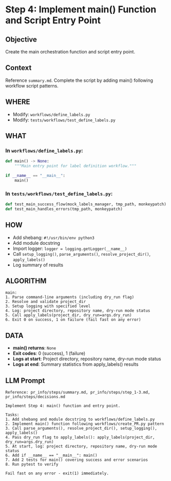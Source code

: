# Step 4: Implement main() Function and Script Entry Point

## Objective
Create the main orchestration function and script entry point.

## Context
Reference `summary.md`. Complete the script by adding main() following workflow script patterns.

## WHERE
- Modify: `workflows/define_labels.py`
- Modify: `tests/workflows/test_define_labels.py`

## WHAT

### In `workflows/define_labels.py`:
```python
def main() -> None:
    """Main entry point for label definition workflow."""
    
if __name__ == "__main__":
    main()
```

### In `tests/workflows/test_define_labels.py`:
```python
def test_main_success_flow(mock_labels_manager, tmp_path, monkeypatch)
def test_main_handles_errors(tmp_path, monkeypatch)
```

## HOW
- Add shebang: `#!/usr/bin/env python3`
- Add module docstring
- Import logger: `logger = logging.getLogger(__name__)`
- Call `setup_logging()`, `parse_arguments()`, `resolve_project_dir()`, `apply_labels()`
- Log summary of results

## ALGORITHM
```
main:
1. Parse command-line arguments (including dry_run flag)
2. Resolve and validate project_dir
3. Setup logging with specified level
4. Log: project directory, repository name, dry-run mode status
5. Call apply_labels(project_dir, dry_run=args.dry_run)
6. Exit 0 on success, 1 on failure (fail fast on any error)
```

## DATA
- **main() returns**: `None`
- **Exit codes**: 0 (success), 1 (failure)
- **Logs at start**: Project directory, repository name, dry-run mode status
- **Logs at end**: Summary statistics from apply_labels() results

## LLM Prompt
```
Reference: pr_info/steps/summary.md, pr_info/steps/step_1-3.md, pr_info/steps/decisions.md

Implement Step 4: main() function and entry point.

Tasks:
1. Add shebang and module docstring to workflows/define_labels.py
2. Implement main() function following workflows/create_PR.py pattern
3. Call parse_arguments(), resolve_project_dir(), setup_logging(), apply_labels()
4. Pass dry_run flag to apply_labels(): apply_labels(project_dir, dry_run=args.dry_run)
5. At start, log: project directory, repository name, dry-run mode status
6. Add if __name__ == "__main__": main()
7. Add 2 tests for main() covering success and error scenarios
8. Run pytest to verify

Fail fast on any error - exit(1) immediately.
```
